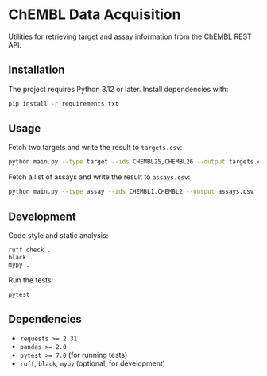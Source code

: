 # ChEMBL Data Acquisition

Utilities for retrieving target and assay information from the
[ChEMBL](https://www.ebi.ac.uk/chembl/) REST API.

## Installation

The project requires Python 3.12 or later.  Install dependencies with:

```bash
pip install -r requirements.txt
```

## Usage

Fetch two targets and write the result to `targets.csv`:

```bash
python main.py --type target --ids CHEMBL25,CHEMBL26 --output targets.csv
```

Fetch a list of assays and write the result to `assays.csv`:

```bash
python main.py --type assay --ids CHEMBL1,CHEMBL2 --output assays.csv
```

## Development

Code style and static analysis:

```bash
ruff check .
black .
mypy .
```

Run the tests:

```bash
pytest
```

## Dependencies

- `requests >= 2.31`
- `pandas >= 2.0`
- `pytest >= 7.0` (for running tests)
- `ruff`, `black`, `mypy` (optional, for development)
